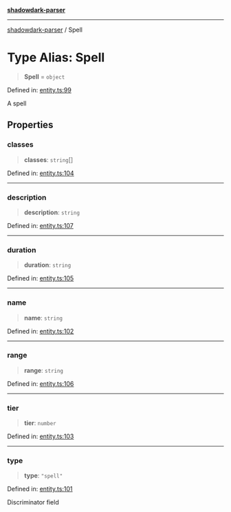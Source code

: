 [**shadowdark-parser**](../README.md)

***

[shadowdark-parser](../globals.md) / Spell

# Type Alias: Spell

> **Spell** = `object`

Defined in: [entity.ts:99](https://github.com/ashleytowner/shadowdark-parser/blob/1a2d078d1d27fe26e21d0272c202629e52b4f006/src/entity.ts#L99)

A spell

## Properties

### classes

> **classes**: `string`[]

Defined in: [entity.ts:104](https://github.com/ashleytowner/shadowdark-parser/blob/1a2d078d1d27fe26e21d0272c202629e52b4f006/src/entity.ts#L104)

***

### description

> **description**: `string`

Defined in: [entity.ts:107](https://github.com/ashleytowner/shadowdark-parser/blob/1a2d078d1d27fe26e21d0272c202629e52b4f006/src/entity.ts#L107)

***

### duration

> **duration**: `string`

Defined in: [entity.ts:105](https://github.com/ashleytowner/shadowdark-parser/blob/1a2d078d1d27fe26e21d0272c202629e52b4f006/src/entity.ts#L105)

***

### name

> **name**: `string`

Defined in: [entity.ts:102](https://github.com/ashleytowner/shadowdark-parser/blob/1a2d078d1d27fe26e21d0272c202629e52b4f006/src/entity.ts#L102)

***

### range

> **range**: `string`

Defined in: [entity.ts:106](https://github.com/ashleytowner/shadowdark-parser/blob/1a2d078d1d27fe26e21d0272c202629e52b4f006/src/entity.ts#L106)

***

### tier

> **tier**: `number`

Defined in: [entity.ts:103](https://github.com/ashleytowner/shadowdark-parser/blob/1a2d078d1d27fe26e21d0272c202629e52b4f006/src/entity.ts#L103)

***

### type

> **type**: `"spell"`

Defined in: [entity.ts:101](https://github.com/ashleytowner/shadowdark-parser/blob/1a2d078d1d27fe26e21d0272c202629e52b4f006/src/entity.ts#L101)

Discriminator field
